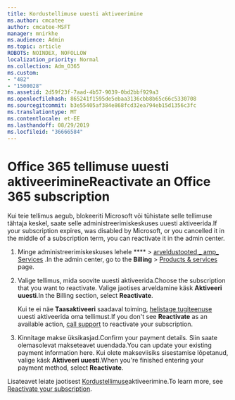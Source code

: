 ```yaml
---
title: Kordustellimuse uuesti aktiveerimine
ms.author: cmcatee
author: cmcatee-MSFT
manager: mnirkhe
ms.audience: Admin
ms.topic: article
ROBOTS: NOINDEX, NOFOLLOW
localization_priority: Normal
ms.collection: Adm_O365
ms.custom:
- "482"
- "1500028"
ms.assetid: 2d59f23f-7aad-4b57-9039-0bd2bbf929a3
ms.openlocfilehash: 865241f1595de5ebaa3136cbb8b65c66c5330708
ms.sourcegitcommit: b3e55405af384e868fcd32ea794eb15d1356c3fc
ms.translationtype: MT
ms.contentlocale: et-EE
ms.lasthandoff: 08/29/2019
ms.locfileid: "36666584"
---
```

# <a name="reactivate-an-office-365-subscription"></a><span data-ttu-id="2c1cf-102">Office 365 tellimuse uuesti aktiveerimine</span><span class="sxs-lookup"><span data-stu-id="2c1cf-102">Reactivate an Office 365 subscription</span></span>

<span data-ttu-id="2c1cf-103">Kui teie tellimus aegub, blokeeriti Microsoft või tühistate selle tellimuse tähtaja keskel, saate selle administreerimiskeskuses uuesti aktiveerida.</span><span class="sxs-lookup"><span data-stu-id="2c1cf-103">If your subscription expires, was disabled by Microsoft, or you cancelled it in the middle of a subscription term, you can reactivate it in the admin center.</span></span>
  
1. <span data-ttu-id="2c1cf-104">Minge administreerimiskeskuses lehele \*\*\*\* \> [arveldustooted _ amp_ Services](https://go.microsoft.com/fwlink/p/?linkid=842054) .</span><span class="sxs-lookup"><span data-stu-id="2c1cf-104">In the admin center, go to the **Billing** \> [Products & services](https://go.microsoft.com/fwlink/p/?linkid=842054) page.</span></span>

2. <span data-ttu-id="2c1cf-105">Valige tellimus, mida soovite uuesti aktiveerida.</span><span class="sxs-lookup"><span data-stu-id="2c1cf-105">Choose the subscription that you want to reactivate.</span></span> <span data-ttu-id="2c1cf-106">Valige jaotises arveldamine käsk **Aktiveeri uuesti**.</span><span class="sxs-lookup"><span data-stu-id="2c1cf-106">In the Billing section, select **Reactivate**.</span></span>

    <span data-ttu-id="2c1cf-107">Kui te ei näe **Taasaktiveeri** saadaval toiming, [helistage tugiteenuse](https://docs.microsoft.com/office365/admin/contact-support-for-business-products?view=o365-worldwide) uuesti aktiveerida oma tellimust.</span><span class="sxs-lookup"><span data-stu-id="2c1cf-107">If you don't see **Reactivate** as an available action, [call support](https://docs.microsoft.com/office365/admin/contact-support-for-business-products?view=o365-worldwide) to reactivate your subscription.</span></span>

3. <span data-ttu-id="2c1cf-108">Kinnitage makse üksikasjad.</span><span class="sxs-lookup"><span data-stu-id="2c1cf-108">Confirm your payment details.</span></span> <span data-ttu-id="2c1cf-109">Siin saate olemasolevat makseteavet uuendada.</span><span class="sxs-lookup"><span data-stu-id="2c1cf-109">You can update your existing payment information here.</span></span> <span data-ttu-id="2c1cf-110">Kui olete makseviisiks sisestamise lõpetanud, valige käsk **Aktiveeri uuesti**.</span><span class="sxs-lookup"><span data-stu-id="2c1cf-110">When you're finished entering your payment method, select **Reactivate**.</span></span>

<span data-ttu-id="2c1cf-111">Lisateavet leiate jaotisest [Kordustellimuse](https://docs.microsoft.com/office365/admin/subscriptions-and-billing/reactivate-your-subscription)aktiveerimine.</span><span class="sxs-lookup"><span data-stu-id="2c1cf-111">To learn more, see [Reactivate your subscription](https://docs.microsoft.com/office365/admin/subscriptions-and-billing/reactivate-your-subscription).</span></span>